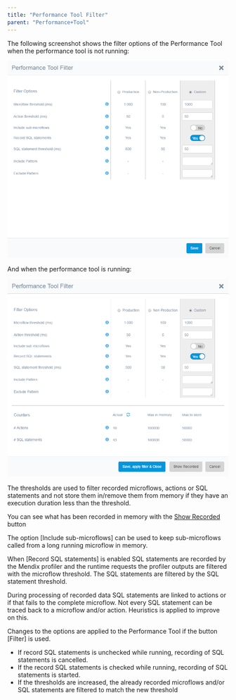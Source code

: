 ```yaml
---
title: "Performance Tool Filter"
parent: "Performance+Tool"
---
```

The following screenshot shows the filter options of the Performance Tool when the performance tool is not running:

 ![](attachments/Performance_Tool_Filter/Filter_Running.png)

 And when the performance tool is running:

 ![](attachments/Performance_Tool_Filter/Filter_NotRunning.png)

The thresholds are used to filter recorded microflows, actions or SQL statements and not store them in/remove them from memory if they have an execution duration less than the threshold.

You can see what has been recorded in memory with the [Show Recorded ](Show+Recorded+Dialog)button

The option [Include sub-microflows] can be used to keep sub-microflows called from a long running microflow in memory.

When [Record SQL statements] is enabled SQL statements are recorded by the Mendix profiler and the runtime requests the profiler outputs are filtered with the microflow threshold. The SQL statements are filtered by the SQL statement threshold.

During processing of recorded data SQL statements are linked to actions or if that fails to the complete microflow. Not every SQL statement can be traced back to a microflow and/or action. Heuristics is applied to improve on this.

Changes to the options are applied to the Performance Tool if the button [Filter] is used.

*   If record SQL statements is unchecked while running, recording of SQL statements is cancelled.
*   If the record SQL statements is checked while running, recording of SQL statements is started.
*   If the thresholds are increased, the already recorded microflows and/or SQL statements are filtered to match the new threshold
